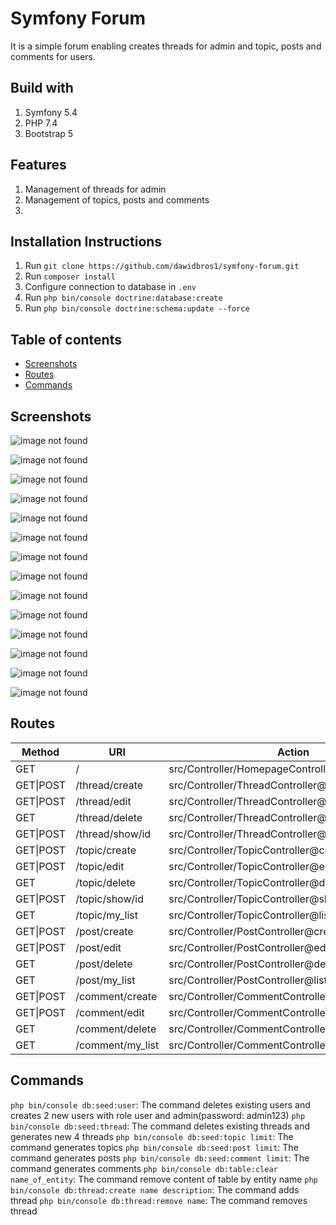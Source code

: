 # Symfony Forum
It is a simple forum enabling creates threads for admin and topic, posts and comments for users.

## Build with
1. Symfony 5.4
2. PHP 7.4
3. Bootstrap 5

## Features
1. Management of threads for admin
2. Management of topics, posts and comments
3. 

## Installation Instructions
1. Run `git clone https://github.com/dawidbros1/symfony-forum.git`
2. Run `composer install`
3. Configure connection to database in `.env`
4. Run `php bin/console doctrine:database:create`
5. Run `php bin/console doctrine:schema:update --force`

## Table of contents
- [Screenshots](#screenshots)
- [Routes](#routes)
- [Commands](#commands)

## Screenshots
<!-- HomePage -->
![image not found](readme_img/homepage/homepage.png)

![image not found](readme_img/homepage/menu.png)

![image not found](readme_img/homepage/admin.png)

<!-- Thread -->
![image not found](readme_img/thread/create.png)

![image not found](readme_img/thread/show.png)

![image not found](readme_img/thread/show_author.png)

<!-- Topic -->
![image not found](readme_img/topic/create.png)

![image not found](readme_img/topic/edit.png)

![image not found](readme_img/topic/show.png)

<!-- Post -->
![image not found](readme_img/post/create.png)

<!-- Comment -->
![image not found](readme_img/comment/create.png)

<!-- MyList -->
![image not found](readme_img/topic/my_list.png)

![image not found](readme_img/post/my_list.png)

![image not found](readme_img/comment/my_list.png)

## Routes
| Method | URI | Action | Name |
| --- | --- | --- | --- |
| GET | / | src/Controller/HomepageController@index | app_homepage |
| GET\|POST | /thread/create| src/Controller/ThreadController@create | thread_create |
| GET\|POST | /thread/edit| src/Controller/ThreadController@edit | thread_edit |
| GET | /thread/delete| src/Controller/ThreadController@delete | thread_delete |
| GET\|POST | /thread/show/id| src/Controller/ThreadController@show | thread_show |
| GET\|POST | /topic/create| src/Controller/TopicController@create | topic_create |
| GET\|POST | /topic/edit| src/Controller/TopicController@edit | topic_edit |
| GET | /topic/delete| src/Controller/TopicController@delete | topic_delete |
| GET\|POST | /topic/show/id| src/Controller/TopicController@show | topic_show |
| GET | /topic/my_list| src/Controller/TopicController@listMyTopics | topic_my_list |
| GET\|POST | /post/create| src/Controller/PostController@create | post_create |
| GET\|POST | /post/edit| src/Controller/PostController@edit | post_edit |
| GET | /post/delete| src/Controller/PostController@delete | post_delete |
| GET | /post/my_list| src/Controller/PostController@listMyPosts | post_my_list |
| GET\|POST | /comment/create| src/Controller/CommentController@create | comment_create |
| GET\|POST | /comment/edit| src/Controller/CommentController@edit | comment_edit |
| GET | /comment/delete| src/Controller/CommentController@delete | comment_delete |
| GET | /comment/my_list| src/Controller/CommentController@listMyComments | comment_my_list |

## Commands
`php bin/console db:seed:user`: The command deletes existing users and creates 2 new users with role user and admin(password: admin123)
`php bin/console db:seed:thread`: The command deletes existing threads and generates new 4 threads
`php bin/console db:seed:topic limit`: The command generates topics
`php bin/console db:seed:post limit`: The command generates posts
`php bin/console db:seed:comment limit`: The command generates comments
`php bin/console db:table:clear name_of_entity`: The command remove content of table by entity name
`php bin/console db:thread:create name description`: The command adds thread
`php bin/console db:thread:remove name`: The command removes thread
